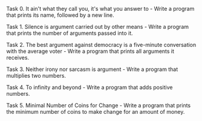 Task 0. It ain't what they call you, it's what you answer to - Write a program that prints its name, followed by a new line.



Task 1. Silence is argument carried out by other means - Write a program that prints the number of arguments passed into it.



Task 2. The best argument against democracy is a five-minute conversation with the average voter - Write a program that prints all arguments it receives.



Task 3. Neither irony nor sarcasm is argument - Write a program that multiplies two numbers.



Task 4. To infinity and beyond - Write a program that adds positive numbers.



Task 5. Minimal Number of Coins for Change - Write a program that prints the minimum number of coins to make change for an amount of money.
